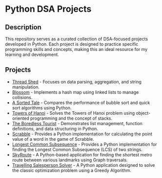 # Python DSA Projects

## Description

This repository serves as a curated collection of DSA-focused projects developed in Python.
Each project is designed to practice specific programming skills and concepts, making this an ideal resource for my learning and development.

## Projects

- [Thread Shed](./ThreadShed/README.md) - Focuses on data parsing, aggregation, and string manipulation.
- [Blossom](./Blossom/README.md) - Implements a hash map using linked lists to manage collisions.
- [A Sorted Tale](./SortedTale/README.md) - Compares the performance of bubble sort and quick sort algorithms using Python.
- [Towers of Hanoi](./TowersOfHanoi/README.md) - Solves the Towers of Hanoi problem using object-oriented programming and the concept of stacks.
- [The Boredless Tourist](./TheBoredlessTourist/README.md) - Demonstrates list management, function definitions, and data structuring in Python.
- [Scrabble](./Scrabble/README.md) - Provides a Python implementation for calculating the point value of a word in the game of Scrabble.
- [Longest Common Subsequence](./LongestCommonSubsequence/README.md) - Provides a Python implementation for finding the Longest Common Subsequence (LCS) of two strings.
- [SkyRoute](./Skyroute/README.md) - A Python-based application for finding the shortest metro route between various landmarks using Graph traversals.
- [Travelling Salesperson Solver](./TravellingSalesperson/README.md) - A Python application designed to solve the classic optimization problem using a Greedy Algorithm.

